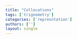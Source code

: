 ```yaml
---
title: "Collocations"
tags: ['trignometry']
categories: ['represntation']
authors: ['']
layout: single
---
```

